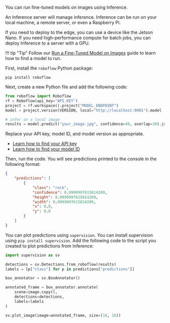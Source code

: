 You can run fine-tuned models on images using Inference.

An Inference server will manage inference. Inference can be run on your local machine, a remote server, or even a Raspberry Pi.

If you need to deploy to the edge, you can use a device like the Jetson Nano. If you need high-performance compute for batch jobs, you can deploy Inference to a server with a GPU.

!!! tip "Tip"
    Follow our [Run a Fine-Tuned Model on Images](/docs/quickstart/run_model_on_image) guide to learn how to find a model to run.

First, install the `roboflow` Python package:

```
pip install roboflow
```

Next, create a new Python file and add the following code:

```python
from roboflow import Roboflow
rf = Roboflow(api_key="API_KEY")
project = rf.workspace().project("MODEL_ENDPOINT")
model = project.version(VERSION, local="http://localhost:9001").model

# infer on a local image
results = model.predict("your_image.jpg", confidence=40, overlap=30).json()
```

Replace your API key, model ID, and model version as appropriate.

- [Learn how to find your API key](https://docs.roboflow.com/api-reference/authentication#retrieve-an-api-key)
- [Learn how to find your model ID](https://docs.roboflow.com/api-reference/workspace-and-project-ids)

Then, run the code. You will see predictions printed to the console in the following format:

```json
{
    "predictions": [
        {
            "class": "rock",
            "confidence": 0.9999997615814209,
            "height": 0.9999997615814209,
            "width": 0.9999997615814209,
            "x": 0.0,
            "y": 0.0
        }
    ]
}
```

You can plot predictions using `supervision`. You can install supervision using `pip install supervision`. Add the following code to the script you created to plot predictions from Inference:

```python
import supervision as sv

detections = sv.Detections.from_roboflow(results)
labels = [p["class"] for p in predictions["predictions"]]

box_annotator = sv.BoxAnnotator()

annotated_frame = box_annotator.annotate(
	scene=image.copy(),
	detections=detections,
    labels=labels
)

sv.plot_image(image=annotated_frame, size=(16, 16))
```
